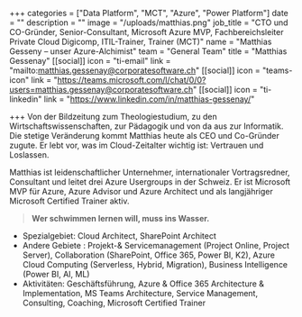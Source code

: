 +++
categories = ["Data Platform", "MCT", "Azure", "Power Platform"]
date = ""
description = ""
image = "/uploads/matthias.png"
job_title = "CTO und CO-Gründer, Senior-Consultant, Microsoft Azure MVP, Fachbereichsleiter Private Cloud Digicomp, ITIL-Trainer, Trainer (MCT)"
name = "Matthias Gesseny – unser Azure-Alchimist"
team = "General Team"
title = "Matthias Gessenay"
[[social]]
icon = "ti-email"
link = "mailto:matthias.gessenay@corporatesoftware.ch"
[[social]]
icon = "teams-icon"
link = "https://teams.microsoft.com/l/chat/0/0?users=matthias.gessenay@corporatesoftware.ch"
[[social]]
icon = "ti-linkedin"
link = "https://www.linkedin.com/in/matthias-gessenay/"

+++
Von der Bildzeitung zum Theologiestudium, zu den Wirtschaftswissenschaften, zur Pädagogik und von da aus zur Informatik. Die stetige Veränderung kommt Matthias heute als CEO und Co-Gründer zugute. Er lebt vor, was im Cloud-Zeitalter wichtig ist: Vertrauen und Loslassen.

Matthias ist leidenschaftlicher Unternehmer, internationaler Vortragsredner, Consultant und leitet drei Azure Usergroups in der Schweiz. Er ist Microsoft MVP für Azure, Azure Advisor und Azure Architect und als langjähriger Microsoft Certified Trainer aktiv.

> **Wer schwimmen lernen will, muss ins Wasser.**

* Spezialgebiet: Cloud Architect, SharePoint Architect
* Andere Gebiete : Projekt-& Servicemanagement (Project Online, Project Server), Collaboration (SharePoint, Office 365, Power BI, K2), Azure Cloud Computing (Serverless, Hybrid, Migration), Business Intelligence (Power BI, AI, ML)
* Aktivitäten: Geschäftsführung, Azure & Office 365 Architecture & Implementation, MS Teams Architecture, Service Management, Consulting, Coaching, Microsoft Certified Trainer